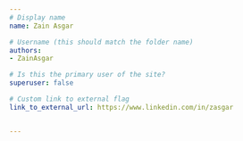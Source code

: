 ```yaml
---
# Display name
name: Zain Asgar

# Username (this should match the folder name)
authors:
- ZainAsgar

# Is this the primary user of the site?
superuser: false

# Custom link to external flag
link_to_external_url: https://www.linkedin.com/in/zasgar


---
```

